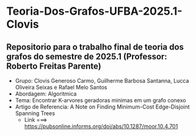 # **Teoria-Dos-Grafos-UFBA-2025.1-Clovis**
## Repositorio para o trabalho final de teoria dos grafos do semestre de 2025.1 (Professor: Roberto Freitas Parente)

* Grupo: Clovis Generoso Carmo, Guilherme Barbosa Santanna, Lucca Oliveira Seixas e Rafael Melo Santos
* Abordagem: Algoritmica
* Tema: Encontrar K-arvores geradoras minimas em um grafo conexo
* Artigo de Referencia: A Note on Finding Minimum-Cost Edge-Disjoint Spanning Trees
  * Link ===> https://pubsonline.informs.org/doi/abs/10.1287/moor.10.4.701 
